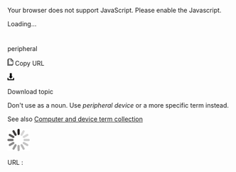 Your browser does not support JavaScript. Please enable the Javascript.

Loading...

# 

peripheral

![Copy URL](media/peripheral/Copy.png)
Copy URL

![Download](media/peripheral/Download.png)

Download topic

Don't use as a noun. Use *peripheral device* or a more specific term instead.

See also [](https://worldready.cloudapp.net/Styleguide/Read?id=2700&topicid=26597)[Computer and device term collection](https://worldready.cloudapp.net/Styleguide/Read?id=2700&topicid=26597)

![In progress](media/peripheral/activity-large.gif)

URL :
